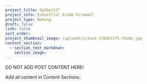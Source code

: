 ```yaml
---
project_title: OpSheild™
project_info: Industrial Grade Firewall
project_type: Naming
draft: false
link: false
sort_order:
project_thumbnail_image: /uploads/istock-178167175-thumb.jpg
content_section:
  - section_text_markdown:
    section_image:
---
```



DO NOT ADD POST CONTENT HERE!

Add all content in Content Sections.